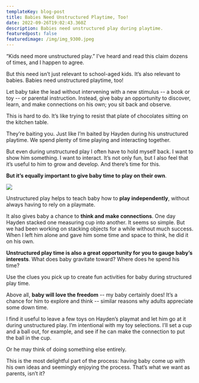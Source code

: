 ```yaml
---
templateKey: blog-post
title: Babies Need Unstructured Playtime, Too!
date: 2022-09-26T19:02:43.360Z
description: Babies need unstructured play during playtime.
featuredpost: false
featuredimage: /img/img_9300.jpeg
---
```

“Kids need more unstructured play.” I’ve heard and read this claim dozens of times, and I happen to agree.

But this need isn’t just relevant to school-aged kids. It’s also relevant to babies. Babies need unstructured playtime, too!

Let baby take the lead without intervening with a new stimulus -- a book or toy -- or parental instruction. Instead, give baby an opportunity to discover, learn, and make connections on his own; you sit back and observe.

This is hard to do. It’s like trying to resist that plate of chocolates sitting on the kitchen table. 

They’re baiting you. Just like I’m baited by Hayden during his unstructured playtime. We spend plenty of time playing and interacting together. 

But even during unstructured play I often have to hold myself back. I want to show him something. I want to interact. It’s not only fun, but I also feel that it’s useful to him to grow and develop. And there’s time for this. 

**But it’s equally important to give baby time to play on their own**.

![](/img/c78e7d77-ad2c-4bfa-bcb0-79ca3c711bf7.jpeg)

Unstructured play helps to teach baby how to **play independently**, without always having to rely on a playmate.  

It also gives baby a chance to **think and make connections**. One day Hayden stacked one measuring cup into another. It seems so simple. But we had been working on stacking objects for a while without much success. When I left him alone and gave him some time and space to think, he did it on his own.

**Unstructured play time is also a great opportunity for you to gauge baby’s interests**. What does baby gravitate toward? Where does he spend his time? 

Use the clues you pick up to create fun activities for baby during structured play time. 

Above all, **baby will love the freedom** -- my baby certainly does! It’s a chance for him to explore and think -- similar reasons why adults appreciate some down time. 

I find it useful to leave a few toys on Hayden’s playmat and let him go at it during unstructured play. I’m intentional with my toy selections. I’ll set a cup and a ball out, for example, and see if he can make the connection to put the ball in the cup. 

Or he may think of doing something else entirely.

This is the most delightful part of the process: having baby come up with his own ideas and seemingly enjoying the process. That’s what we want as parents, isn’t it?